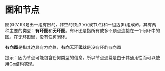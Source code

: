 # **图和节点**
图(G(V,E))是由一组有限的，非空的顶点(V)(或节点)和一组边(E)组成的。其有两种主要的类型：**有环图**和**无环图**。有环图是指所有或多个顶点连接在一个闭环中的图。在无环图里，没有任何闭环。

**有向图**是指其边具有方向性，**有向无环图**就是没有环的有向图

提示：因为节点可能包含任何类型的信息，所以节点通常是由于其通用性而可以使用Go结构实现。

